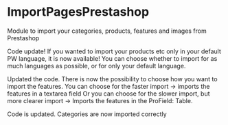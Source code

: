 # ImportPagesPrestashop
Module to import your categories, products, features and images from Prestashop

Code update! If you wanted to import your products etc only in your default PW language, it is now available! You can choose whether to import for as much languages as possible, or for only your default language.

Updated the code. There is now the possibility to choose how you want to import the features. 
You can choose for the faster import -> imports the features in a textarea field
Or you can choose for the slower import, but more clearer import -> Imports the features in the ProField: Table.

Code is updated. Categories are now imported correctly


